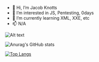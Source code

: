 - 👋 Hi, I’m Jacob Knotts
- 👀 I’m interested in JS, Pentesting, 0days
- 🌱 I’m currently learning XML, XXE, etc
- 📫 N/A


<!---
selfcentered/selfcentered is a ✨ special ✨ repository because its `README.md` (this file) appears on your GitHub profile.
You can click the Preview link to take a look at your changes.
--->


![Alt text](https://spotify-recently-played-readme.vercel.app/api?user=pusr0zbnoxowwniyz14d063kz)

![Anurag's GitHub stats](https://github-readme-stats.vercel.app/api?username=selfcentered&show_icons=true&theme=dark)


[![Top Langs](https://github-readme-stats.vercel.app/api/top-langs/?username=selfcentered)](https://github.com/anuraghazra/github-readme-stats)

